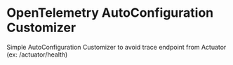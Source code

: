 # OpenTelemetry AutoConfiguration Customizer

Simple AutoConfiguration Customizer to avoid trace endpoint from Actuator (ex: /actuator/health)

